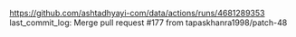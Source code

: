 https://github.com/ashtadhyayi-com/data/actions/runs/4681289353
last_commit_log: Merge pull request #177 from tapaskhanra1998/patch-48